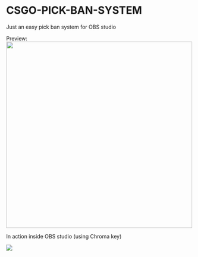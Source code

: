 # CSGO-PICK-BAN-SYSTEM
Just an easy pick ban system for OBS studio

Preview:
<img src="https://github.com/octametric/octametric.github.io/assets/28394794/c422557c-1520-4278-8ab2-9c5cb63b5496" width="500">


In action inside OBS studio (using Chroma key)


![](https://media3.giphy.com/media/v1.Y2lkPTc5MGI3NjExaXY1NWw3bDk0OGJnOTM4dHp4dWZteG55bXA2bTJlNTFmbHNuZXg0YiZlcD12MV9pbnRlcm5hbF9naWZfYnlfaWQmY3Q9Zw/G7qFplMDFXSOuMXfeq/giphy.gif)

